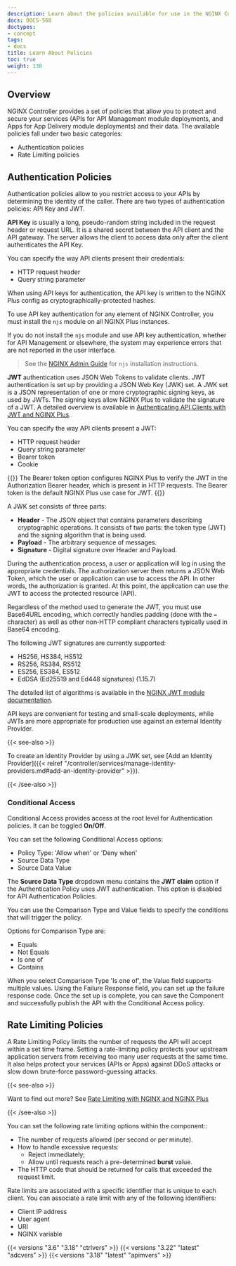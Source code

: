 ```yaml
---
description: Learn about the policies available for use in the NGINX Controller.
docs: DOCS-568
doctypes:
- concept
tags:
- docs
title: Learn About Policies
toc: true
weight: 130
---
```


## Overview

NGINX Controller provides a set of policies that allow you to protect and secure your services (APIs for API Management module deployments, and Apps for App Delivery module deployments) and their data. The available policies fall under two basic categories:

- Authentication policies
- Rate Limiting policies

## Authentication Policies

Authentication policies allow to you restrict access to your APIs by determining the identity of the caller. There are two types of authentication policies: API Key and JWT.

**API Key** is usually a long, pseudo-random string included in the request header or request URL. It is a shared secret between the API client and the API gateway. The server allows the client to access data only after the client authenticates the API Key.

You can specify the way API clients present their credentials:

- HTTP request header
- Query string parameter

When using API keys for authentication, the API key is written to the NGINX Plus config as cryptographically-protected hashes.

To use API key authentication for any element of NGINX Controller, you must install the `njs` module on all NGINX Plus instances.

If you do not install the `njs` module and use API key authentication, whether for API Management or elsewhere, the system may experience errors that are not reported in the user interface.

> See the [NGINX Admin Guide](https://docs.nginx.com/nginx/admin-guide/dynamic-modules/nginscript/) for `njs` installation instructions.

**JWT** authentication uses JSON Web Tokens to validate clients. JWT authentication is set up by providing a JSON Web Key (JWK) set. A JWK set is a JSON representation of one or more cryptographic signing keys, as used by JWTs. The signing keys allow NGINX Plus to validate the signature of a JWT. A detailed overview is available in [Authenticating API Clients with JWT and NGINX Plus](https://www.nginx.com/blog/authenticating-api-clients-jwt-nginx-plus).

You can specify the way API clients present a JWT:

- HTTP request header
- Query string parameter
- Bearer token
- Cookie

{{<note>}} The Bearer token option configures NGINX Plus to verify the JWT in the Authorization Bearer header, which is present in HTTP requests. The Bearer token is the default NGINX Plus use case for JWT. {{</note>}}

A JWK set consists of three parts:

- **Header** - The JSON object that contains parameters describing cryptographic operations. It consists of two parts: the token type (JWT) and the signing algorithm that is being used.
- **Payload** - The arbitrary sequence of messages.
- **Signature** - Digital signature over Header and Payload.

During the authentication process, a user or application will log in using the appropriate credentials. The authorization server then returns a JSON Web Token, which the user or application can use to access the API. In other words, the authorization is granted. At this point, the application can use the JWT to access the protected resource (API).

Regardless of the method used to generate the JWT, you must use Base64URL encoding, which correctly handles padding (done with the `=` character) as well as other non‑HTTP compliant characters typically used in Base64 encoding.

The following JWT signatures are currently supported:

- HS256, HS384, HS512
- RS256, RS384, RS512
- ES256, ES384, ES512
- EdDSA (Ed25519 and Ed448 signatures) (1.15.7)

The detailed list of algorithms is available in the [NGINX JWT module documentation](http://nginx.org/en/docs/http/ngx_http_auth_jwt_module.html).

API keys are convenient for testing and small-scale deployments, while JWTs are more appropriate for production use against an external Identity Provider.

{{< see-also >}}

To create an Identity Provider by using a JWK set, see [Add an Identity Provider]({{< relref "/controller/services/manage-identity-providers.md#add-an-identity-provider" >}}).

{{< /see-also >}}

### Conditional Access

Conditional Access provides access at the root level for Authentication policies. It can be toggled **On/Off**.

You can set the following Conditional Access options:

- Policy Type: 'Allow when' or 'Deny when'
- Source Data Type
- Source Data Value

The **Source Data Type** dropdown menu contains the **JWT claim** option if the Authentication Policy uses JWT authentication. This option is disabled for API Authentication Policies.

You can use the Comparison Type and Value fields to specify the conditions that will trigger the policy.

Options for Comparison Type are:

- Equals
- Not Equals
- Is one of
- Contains

When you select Comparison Type 'Is one of', the Value field supports multiple values. Using the Failure Response field, you can set up the failure response code. Once the set up is complete, you can save the Component and successfully publish the API with the Conditional Access policy.

## Rate Limiting Policies

A Rate Limiting Policy limits the number of requests the API will accept within a set time frame. Setting a rate-limiting policy protects your upstream application servers from receiving too many user requests at the same time. It also helps protect your services (APIs or Apps) against DDoS attacks or slow down brute-force password-guessing attacks.​

{{< see-also >}}

Want to find out more? See [Rate Limiting with NGINX and NGINX Plus](https://www.nginx.com/blog/rate-limiting-nginx/)

{{< /see-also >}}

You can set the following rate limiting options within the component::

- The number of requests allowed (per second or per minute).
- How to handle excessive requests:
  - Reject immediately;
  - Allow until requests reach a pre-determined **burst** value.
- The HTTP code that should be returned for calls that exceeded the request limit.

Rate limits are associated with a specific identifier that is unique to each client. You can associate a rate limit with any of the following identifiers:

- Client IP address
- User agent
- URI
- NGINX variable

{{< versions "3.6" "3.18" "ctrlvers" >}}
{{< versions "3.22" "latest" "adcvers" >}}
{{< versions "3.18" "latest" "apimvers" >}}
